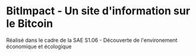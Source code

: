 # BitImpact - Un site d'information sur le Bitcoin

Réalisé dans le cadre de la SAE S1.06 - Découverte de l'environement économique et écologique
